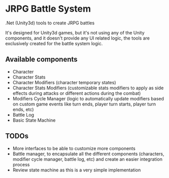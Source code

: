 # JRPG Battle System

.Net (Unity3d) tools to create JRPG battles

It's designed for Unity3d games, but it's not using any of the Unity components, and it doesn't provide any UI related logic, the tools are exclusively created for the battle system logic.

## Available components

* Character
* Character Stats
* Character Modifiers (character temporary states)
* Character Stats Modifiers (customizable stats modifiers to apply as side effects during attacks or different actions during the combat)
* Modifiers Cycle Manager (logic to automatically update modifiers based on custom game events like turn ends, player turn starts, player turn ends, etc)
* Battle Log
* Basic State Machine


## TODOs

* More interfaces to be able to customize more components
* Battle manager, to encapsulate all the different components (characters, modifier cycle manager, battle log, etc) and create an easier integration process
* Review state machine as this is a very simple implementation
